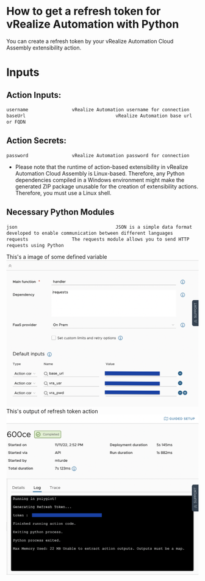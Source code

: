# How to get a refresh token for vRealize Automation with Python

You can create a refresh token by your vRealize Automation Cloud Assembly extensibility action.

# Inputs
## Action Inputs:
    username				vRealize Automation username for connection
    baseUrl                                 vRealize Automation base url or FQDN
## Action Secrets:
    password				vRealize Automation password for connection   

* Please note that the runtime of action-based extensibility in vRealize Automation Cloud Assembly is Linux-based.
Therefore, any Python dependencies compiled in a Windows environment might make the generated ZIP package unusable for the creation of extensibility actions. Therefore, you must use a Linux shell.

## Necessary Python Modules
    json                                    JSON is a simple data format developed to enable communication between different languages
    requests				The requests module allows you to send HTTP requests using Python

This's a image of some defined variable
![inputAction](https://github.com/mturde-ankasoftco/vra-abx/blob/main/Refresh%20Token/media/inputAction.png)
This's output of refresh token action
![inputAction](https://github.com/mturde-ankasoftco/vra-abx/blob/main/Refresh%20Token/media/detailsAction.png)
